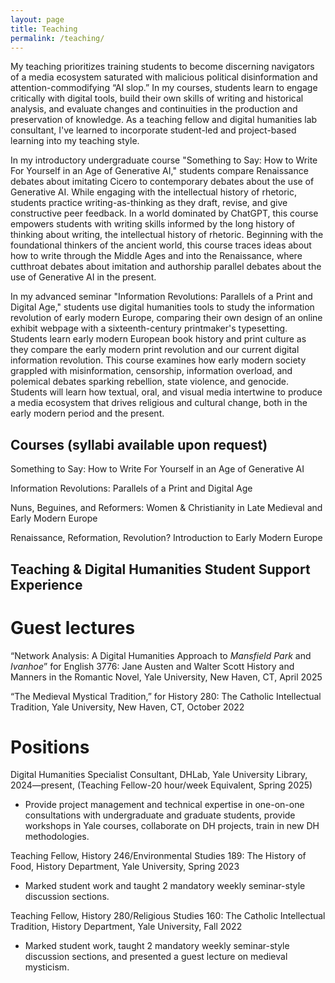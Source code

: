 ```yaml
---
layout: page
title: Teaching
permalink: /teaching/
---
```


My teaching prioritizes training students to become discerning navigators of a media ecosystem saturated with malicious political disinformation and attention-commodifying “AI slop.” In my courses, students learn to engage critically with digital tools, build their own skills of writing and historical analysis, and evaluate changes and continuities in the production and preservation of knowledge. As a teaching fellow and digital humanities lab consultant, I've learned to incorporate student-led and project-based learning into my teaching style.

In my introductory undergraduate course "Something to Say: How to Write For Yourself in an Age of Generative AI," students compare Renaissance debates about imitating Cicero to contemporary debates about the use of Generative AI. While engaging with the intellectual history of rhetoric, students practice writing-as-thinking as they draft, revise, and give constructive peer feedback. In a world dominated by ChatGPT, this course empowers students with writing skills informed by the long history of thinking about writing, the intellectual history of rhetoric. Beginning with the foundational thinkers of the ancient world, this course traces ideas about how to write through the Middle Ages and into the Renaissance, where cutthroat debates about imitation and authorship parallel debates about the use of Generative AI in the present. 

In my advanced seminar "Information Revolutions: Parallels of a Print and Digital Age," students use digital humanities tools to study the information revolution of early modern Europe, comparing their own design of an online exhibit webpage with a sixteenth-century printmaker's typesetting. Students learn early modern European book history and print culture as they compare the early modern print revolution and our current digital information revolution. This course examines how early modern society grappled with misinformation, censorship, information overload, and polemical debates sparking rebellion, state violence, and genocide. Students will learn how textual, oral, and visual media intertwine to produce a media ecosystem that drives religious and cultural change, both in the early modern period and the present. 


## Courses (syllabi available upon request)

Something to Say: How to Write For Yourself in an Age of Generative AI

Information Revolutions: Parallels of a Print and Digital Age

Nuns, Beguines, and Reformers: Women & Christianity in Late Medieval and Early Modern Europe

Renaissance, Reformation, Revolution? Introduction to Early Modern Europe

## Teaching & Digital Humanities Student Support Experience

# Guest lectures

“Network Analysis: A Digital Humanities Approach to _Mansfield Park_ and _Ivanhoe_” for English 3776: Jane Austen and Walter Scott History and Manners in the Romantic Novel, Yale University, New Haven, CT, April 2025

“The Medieval Mystical Tradition,” for History 280: The Catholic Intellectual Tradition, Yale University,
New Haven, CT, October 2022

# Positions

Digital Humanities Specialist Consultant, DHLab, Yale University Library, 2024—present, (Teaching Fellow-20 hour/week Equivalent, Spring 2025)
- Provide project management and technical expertise in one-on-one consultations with undergraduate and graduate students, provide workshops in Yale courses, collaborate on DH projects, train in new DH methodologies.

Teaching Fellow, History 246/Environmental Studies 189: The History of Food, History Department, Yale University, Spring 2023
- Marked student work and taught 2 mandatory weekly seminar-style discussion sections.

Teaching Fellow, History 280/Religious Studies 160: The Catholic Intellectual Tradition, History Department, Yale University, Fall 2022
- Marked student work, taught 2 mandatory weekly seminar-style discussion sections, and presented a
guest lecture on medieval mysticism.

